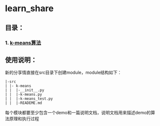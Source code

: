 # learn_share
## 目录：
### 1. <a href='#'>k-means算法</a>

## 使用说明：
  新的分享情直接在src目录下创建module，module结构如下：
  ```
  |-src
  | |- k-means
  | |  |-__init__.py
  | |  |-k-means.py
  | |  |-k-means_test.py
  | |  |-READEME.md
  ```
  每个模块都要至少包含一个demo和一篇说明文档，说明文档用来描述demo的算法原理和执行过程
